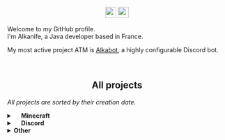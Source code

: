 <p align="center">
    <a href="https://www.twitter.com/alkanife"><img src="https://img.shields.io/badge/@alkanife-%231DA1F2.svg?&style=for-the-badge&logo=twitter&logoColor=white" height=25></a>
    <a href="https://www.twitter.com/alkanife"><img src="https://img.shields.io/badge/alkanife@gmail.com-red.svg?&style=for-the-badge&logo=gmail&logoColor=white" height=25></a>
</p>

<p>
    Welcome to my GitHub profile.<br>
    I'm Alkanife, a Java developer based in France.
</p>

My most active project ATM is <a href="https://github.com/alkanife/alkabot">Alkabot</a>, a highly configurable Discord bot.

<br>

<h2 align="center">All projects</h2>

<i>All projects are sorted by their creation date.</i>

<details>
    <summary>
        <img src="https://cdn2.iconfinder.com/data/icons/metro-ui-dock/512/Minecraft.png" width="13"/> <b>Minecraft</b>
    </summary>
    <br/>
    <table>
        <thead align="center">
            <tr border: none;>
                <td><b>📚 Project</b></td>
                <td><b>⚙️ Status</b></td>
                <td><b>📃 Languages and tools</b></td>
            </tr>
        </thead>
        <tbody>
            <tr>
                <td><a href="https://github.com/alkanife/infinitelytra"><b>infinitelytra</b></a></td>
                <td><img alt="ACTIVE" src="https://img.shields.io/badge/ACTIVE-4db859?style=flat-square"/></td>
                <td>
                    <img alt="Git" src="https://img.shields.io/badge/Git-F05032?style=flat-square&logo=Git&logoColor=white"/>
                    <img alt="Maven" src="https://img.shields.io/badge/Maven-C71A36?style=flat-square&logo=Apache Maven&logoColor=white"/>
                    <img alt="OpenJDK-17" src="https://img.shields.io/badge/Java OpenJDK 17-000000?style=flat-square&logo=OpenJDK&logoColor=white"/>
                </td>
            </tr>
            <tr>
                <td><a href="https://github.com/alkanife/minigame-servermanager"><b>minigame-servermanager</b></a></td>
                <td><img alt="ACTIVE" src="https://img.shields.io/badge/ACTIVE-4db859?style=flat-square"/></td>
                <td>
                    <img alt="Git" src="https://img.shields.io/badge/Git-F05032?style=flat-square&logo=Git&logoColor=white"/>
                    <img alt="Maven" src="https://img.shields.io/badge/Maven-C71A36?style=flat-square&logo=Apache Maven&logoColor=white"/>
                    <img alt="OpenJDK-17" src="https://img.shields.io/badge/Java OpenJDK 17-000000?style=flat-square&logo=OpenJDK&logoColor=white"/>
                    <img alt="GNU Bash" src="https://img.shields.io/badge/GNU Bash-4EAA25?style=flat-square&logo=GNU Bash&logoColor=white"/>
                </td>
            </tr>
            <tr>
                <td><a href="https://github.com/alkanife/mcdevtools"><b>mcdevtools</b></a></td>
                <td><img alt="ACTIVE" src="https://img.shields.io/badge/ACTIVE-4db859?style=flat-square"/></td>
                <td>
                    <img alt="Git" src="https://img.shields.io/badge/Git-F05032?style=flat-square&logo=Git&logoColor=white"/>
                    <img alt="Maven" src="https://img.shields.io/badge/Maven-C71A36?style=flat-square&logo=Apache Maven&logoColor=white"/>
                    <img alt="JDK-8" src="https://img.shields.io/badge/Java JDK 8-000000?style=flat-square"/>
                    <img alt="OpenJDK-17" src="https://img.shields.io/badge/Java OpenJDK 17-000000?style=flat-square&logo=OpenJDK&logoColor=white"/>
                </td>
            </tr>
            <tr>
                <td><a href="https://github.com/alkanife/old-combat"><b>old-combat</b></a></td>
                <td><img alt="ACTIVE" src="https://img.shields.io/badge/ACTIVE-4db859?style=flat-square"/></td>
                <td>
                    <img alt="Git" src="https://img.shields.io/badge/Git-F05032?style=flat-square&logo=Git&logoColor=white"/>
                    <img alt="Maven" src="https://img.shields.io/badge/Maven-C71A36?style=flat-square&logo=Apache Maven&logoColor=white"/>
                    <img alt="OpenJDK-17" src="https://img.shields.io/badge/Java OpenJDK 17-000000?style=flat-square&logo=OpenJDK&logoColor=white"/>
                </td>
            </tr>
            <tr>
                <td><a href="https://github.com/alkanife/its-raining-sheeps"><b>its-raining-sheeps</b></a></td>
                <td><img alt="ARCHIVED" src="https://img.shields.io/badge/ARCHIVED-f09e5b?style=flat-square"/></td>
                <td>
                    <img alt="Maven" src="https://img.shields.io/badge/Maven-C71A36?style=flat-square&logo=Apache Maven&logoColor=white"/>
                    <img alt="OpenJDK-17" src="https://img.shields.io/badge/Java OpenJDK 17-000000?style=flat-square&logo=OpenJDK&logoColor=white"/>
                </td>
            </tr>
            <tr>
                <td><a href="https://github.com/alkanife/private-mc-survival"><b>private-mc-survival</b></a></td>
                <td><img alt="ARCHIVED" src="https://img.shields.io/badge/ARCHIVED-f09e5b?style=flat-square"/></td>
                <td>
                    <img alt="JDK-8" src="https://img.shields.io/badge/Java JDK 8-000000?style=flat-square"/>
                </td>
            </tr>
            <tr>
                <td><a href="https://github.com/enyxiaproject/kte"><b>enyxiaproject/kte</b></a></td>
                <td><img alt="ARCHIVED" src="https://img.shields.io/badge/ARCHIVED-f09e5b?style=flat-square"/></td>
                <td>
                    <img alt="Maven" src="https://img.shields.io/badge/Maven-C71A36?style=flat-square&logo=Apache Maven&logoColor=white"/>
                    <img alt="JDK-8" src="https://img.shields.io/badge/Java JDK 8-000000?style=flat-square"/>
                    <img alt="OpenJDK-17" src="https://img.shields.io/badge/Java OpenJDK 17-000000?style=flat-square&logo=OpenJDK&logoColor=white"/>
                    <img alt="GNU Bash" src="https://img.shields.io/badge/GNU Bash-4EAA25?style=flat-square&logo=GNU Bash&logoColor=white"/>
                </td>
            </tr>
        </tbody>
    </table>
</details>

<details>
  <summary>
    <img src="https://cdn-icons-png.flaticon.com/512/2111/2111370.png" width="13"/> <b>Discord</b>
  </summary>
  <br/>
  <table>
        <thead align="center">
            <tr border: none;>
                <td><b>📚 Project</b></td>
                <td><b>⚙️ Status</b></td>
                <td><b>📃 Languages and tools</b></td>
            </tr>
        </thead>
        <tbody>
            <tr>
                <td><a href="https://github.com/alkanife/alkabot-testspotify"><b>alkabot-testspotify</b></a></td>
                <td><img alt="ACTIVE" src="https://img.shields.io/badge/ACTIVE-4db859?style=flat-square"/></td>
                <td>
                    <img alt="Git" src="https://img.shields.io/badge/Git-F05032?style=flat-square&logo=Git&logoColor=white"/>
                    <img alt="Maven" src="https://img.shields.io/badge/Maven-C71A36?style=flat-square&logo=Apache Maven&logoColor=white"/>
                    <img alt="OpenJDK-17" src="https://img.shields.io/badge/Java OpenJDK 17-000000?style=flat-square&logo=OpenJDK&logoColor=white"/>
                </td>
            </tr>
            <tr>
                <td><a href="https://github.com/alkanife/alkabot"><b>alkabot</b></a></td>
                <td><img alt="ACTIVE" src="https://img.shields.io/badge/ACTIVE-4db859?style=flat-square"/></td>
                <td>
                    <img alt="Git" src="https://img.shields.io/badge/Git-F05032?style=flat-square&logo=Git&logoColor=white"/>
                    <img alt="Maven" src="https://img.shields.io/badge/Maven-C71A36?style=flat-square&logo=Apache Maven&logoColor=white"/>
                    <img alt="OpenJDK-17" src="https://img.shields.io/badge/Java OpenJDK 17-000000?style=flat-square&logo=OpenJDK&logoColor=white"/>
                </td>
            </tr>
            <tr>
                <td><a href="https://github.com/alkanife/satania"><b>satania</b></a></td>
                <td><img alt="ARCHIVED" src="https://img.shields.io/badge/ARCHIVED-f09e5b?style=flat-square"/></td>
                <td>
                    <img alt="Git" src="https://img.shields.io/badge/Git-F05032?style=flat-square&logo=Git&logoColor=white"/>
                    <img alt="OpenJDK-16" src="https://img.shields.io/badge/Java OpenJDK 16-000000?style=flat-square&logo=OpenJDK&logoColor=white"/>
                    <img alt="GNU Bash" src="https://img.shields.io/badge/GNU Bash-4EAA25?style=flat-square&logo=GNU Bash&logoColor=white"/>
                </td>
            </tr>
            <tr>
                <td><a href="https://github.com/alkanife/bot-commons"><b>bot-commons</b></a></td>
                <td><img alt="ARCHIVED" src="https://img.shields.io/badge/ARCHIVED-f09e5b?style=flat-square"/></td>
                <td>
                    <img alt="Git" src="https://img.shields.io/badge/Git-F05032?style=flat-square&logo=Git&logoColor=white"/>
                    <img alt="OpenJDK-16" src="https://img.shields.io/badge/Java OpenJDK 16-000000?style=flat-square&logo=OpenJDK&logoColor=white"/>
                </td>
            </tr>
            <tr>
                <td><a href="https://github.com/alkanife/myla"><b>myla</b></a></td>
                <td><img alt="ACTIVE" src="https://img.shields.io/badge/ACTIVE-4db859?style=flat-square"/></td>
                <td>
                    <img alt="Git" src="https://img.shields.io/badge/Git-F05032?style=flat-square&logo=Git&logoColor=white"/>
                    <img alt="Maven" src="https://img.shields.io/badge/Maven-C71A36?style=flat-square&logo=Apache Maven&logoColor=white"/>
                    <img alt="OpenJDK-17" src="https://img.shields.io/badge/Java OpenJDK 17-000000?style=flat-square&logo=OpenJDK&logoColor=white"/>
                    <img alt="PHP" src="https://img.shields.io/badge/PHP-777BB4?style=flat-square&logo=PHP&logoColor=white"/>
                </td>
            </tr>
            <tr>
                <td><a href="https://github.com/enyxiaproject/amiria"><b>enyxiaproject/amiria</b></a></td>
                <td><img alt="ARCHIVED" src="https://img.shields.io/badge/ARCHIVED-f09e5b?style=flat-square"/></td>
                <td>
                    <img alt="Git" src="https://img.shields.io/badge/Git-F05032?style=flat-square&logo=Git&logoColor=white"/>
                    <img alt="OpenJDK-16" src="https://img.shields.io/badge/Java OpenJDK 16-000000?style=flat-square&logo=OpenJDK&logoColor=white"/>
                </td>
            </tr>
            <tr>
                <td><a href="https://github.com/enyxiaproject/deprecated-amiria"><b>enyxiaproject/deprecated-amiria</b></a></td>
                <td><img alt="ARCHIVED" src="https://img.shields.io/badge/ARCHIVED-f09e5b?style=flat-square"/></td>
                <td>
                    <img alt="Git" src="https://img.shields.io/badge/Git-F05032?style=flat-square&logo=Git&logoColor=white"/>
                    <img alt="OpenJDK-16" src="https://img.shields.io/badge/Java OpenJDK 16-000000?style=flat-square&logo=OpenJDK&logoColor=white"/>
                </td>
            </tr>
        </tbody>
    </table>
</details>

<details>
  <summary><b>Other</b></summary>
  <br/>
      <table>
        <thead align="center">
            <tr border: none;>
                <td><b>📚 Project</b></td>
                <td><b>⚙️ Status</b></td>
                <td><b>📃 Languages and tools</b></td>
            </tr>
        </thead>
        <tbody>
            <tr>
                <td><a href="https://github.com/enyxiaproject/website"><b>enyxiaproject/website</b></a></td>
                <td><img alt="ARCHIVED" src="https://img.shields.io/badge/ARCHIVED-f09e5b?style=flat-square"/></td>
                <td>
                    <img alt="Git" src="https://img.shields.io/badge/Git-F05032?style=flat-square&logo=Git&logoColor=white"/>
                    <img alt="HTML5" src="https://img.shields.io/badge/HTML5-E34F26?style=flat-square&logo=HTML5&logoColor=white"/>
                    <img alt="CSS3" src="https://img.shields.io/badge/CSS3-1572B6?style=flat-square&logo=CSS3&logoColor=white"/>
                    <img alt="JavaScript" src="https://img.shields.io/badge/JavaScript-F7DF1E?style=flat-square&logo=JavaScript&logoColor=white"/>
                    <img alt="PHP" src="https://img.shields.io/badge/PHP-777BB4?style=flat-square&logo=PHP&logoColor=white"/>
                    <img alt="Bootstrap" src="https://img.shields.io/badge/Bootstrap-7952B3?style=flat-square&logo=Bootstrap&logoColor=white"/>
                </td>
            </tr>
            <tr>
                <td><a href="https://github.com/enyxiaproject/DBToHTML"><b>enyxiaproject/DBToHTML</b></a></td>
                <td><img alt="ARCHIVED" src="https://img.shields.io/badge/ARCHIVED-f09e5b?style=flat-square"/></td>
                <td>
                    <img alt="OpenJDK-16" src="https://img.shields.io/badge/Java OpenJDK 16-000000?style=flat-square&logo=OpenJDK&logoColor=white"/>
                    <img alt="HTML5" src="https://img.shields.io/badge/HTML5-E34F26?style=flat-square&logo=HTML5&logoColor=white"/>
                </td>
            </tr>
            <tr>
                <td><a href="https://github.com/enyxiaproject/json-to-txt"><b>enyxiaproject/json-to-txt</b></a></td>
                <td><img alt="ARCHIVED" src="https://img.shields.io/badge/ARCHIVED-f09e5b?style=flat-square"/></td>
                <td>
                    <img alt="OpenJDK-16" src="https://img.shields.io/badge/Java OpenJDK 16-000000?style=flat-square&logo=OpenJDK&logoColor=white"/>
                </td>
            </tr>
            <tr>
                <td><a href="https://github.com/alkanife/newyear"><b>newyear</b></a></td>
                <td><img alt="ACTIVE" src="https://img.shields.io/badge/ACTIVE-4db859?style=flat-square"/></td>
                <td>
                    <img alt="Git" src="https://img.shields.io/badge/Git-F05032?style=flat-square&logo=Git&logoColor=white"/>
                    <img alt="HTML5" src="https://img.shields.io/badge/HTML5-E34F26?style=flat-square&logo=HTML5&logoColor=white"/>
                    <img alt="CSS3" src="https://img.shields.io/badge/CSS3-1572B6?style=flat-square&logo=CSS3&logoColor=white"/>
                    <img alt="JavaScript" src="https://img.shields.io/badge/JavaScript-F7DF1E?style=flat-square&logo=JavaScript&logoColor=white"/>
                </td>
            </tr>
        </tbody>
    </table>
</details>
